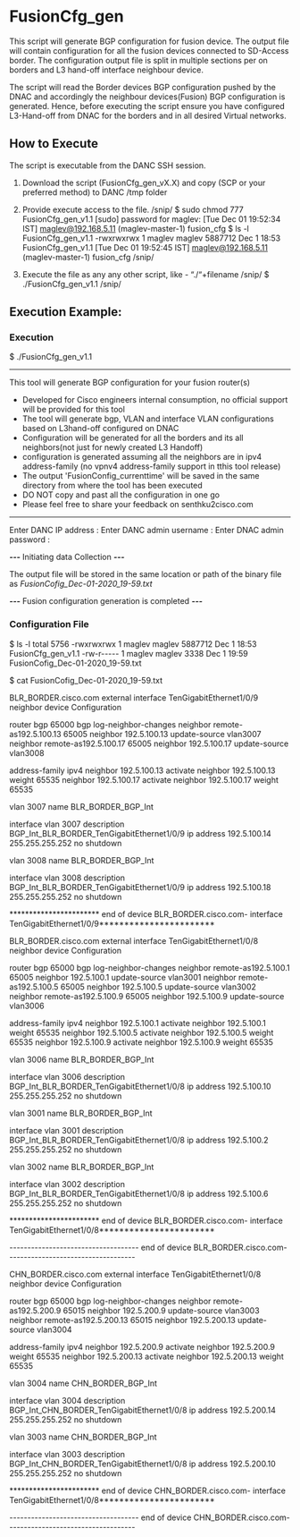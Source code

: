 # FusionCfg_gen
This script will generate BGP configuration for fusion device. The output file will contain configuration for all the fusion devices connected to SD-Access border. The configuration output file is split in multiple sections per on borders and L3 hand-off interface neighbour device.

The script will read the Border devices BGP configuration pushed by the DNAC and accordingly the neighbour devices(Fusion) BGP configuration is generated. Hence, before executing the script ensure you have configured L3-Hand-off from DNAC for the borders and in all desired Virtual networks.

## How to Execute

The script is executable from the DANC SSH session.

1. Download the script (FusionCfg_gen_vX.X) and copy (SCP or your preferred method) to DANC /tmp folder

2. Provide execute access to the file.
/snip/
$ sudo  chmod 777 FusionCfg_gen_v1.1
[sudo] password for maglev: 
[Tue Dec 01 19:52:34 IST] maglev@192.168.5.11 (maglev-master-1) fusion_cfg
$ ls -l FusionCfg_gen_v1.1 
-rwxrwxrwx 1 maglev maglev 5887712 Dec  1 18:53 FusionCfg_gen_v1.1
[Tue Dec 01 19:52:45 IST] maglev@192.168.5.11 (maglev-master-1) fusion_cfg
/snip/

3. Execute the file as any any other script, like -  “./“+filename 
/snip/
$ ./FusionCfg_gen_v1.1 
/snip/


## Execution Example:

### Execution
$ ./FusionCfg_gen_v1.1 

 ******************************************************************************************************************* 
 
This tool will generate BGP configuration for your fusion router(s) 

 - Developed for Cisco engineers internal consumption, no official support will be provided for this tool 
 - The tool will generate bgp, VLAN and interface VLAN configurations based on L3hand-off configured on DNAC 
 - Configuration will be generated for all the borders and its all neighbors(not just for newly created L3 Handoff)
 - configuration is generated assuming all the neighbors are in ipv4 address-family (no vpnv4 address-family support in tthis tool release) 
 - The output 'FusionConfig_currenttime' will be saved in the same directory from where the tool has been executed 
 - DO NOT copy and past all the configuration in one go 
 - Please feel free to share your feedback on senthku2cisco.com 
 
*******************************************************************************************************************

Enter DANC IP address :<IP-address>
Enter DANC admin username : <admin>
Enter DNAC admin password : <password>

***---*** Initiating data Collection ***---***

The output file will be stored in the same location or path of the binary file as *FusionCofig_Dec-01-2020_19-59.txt*

***---*** Fusion configuration generation is completed ***---***

### Configuration File

$ ls -l
total 5756
-rwxrwxrwx 1 maglev maglev 5887712 Dec  1 18:53 FusionCfg_gen_v1.1
-rw-r----- 1 maglev maglev    3338 Dec  1 19:59 FusionCofig_Dec-01-2020_19-59.txt

$ cat FusionCofig_Dec-01-2020_19-59.txt 


BLR_BORDER.cisco.com external interface TenGigabitEthernet1/0/9 neighbor device Configuration 

router bgp 65000
  bgp log-neighbor-changes 
  neighbor remote-as192.5.100.13 65005
  neighbor 192.5.100.13 update-source vlan3007
  neighbor remote-as192.5.100.17 65005
  neighbor 192.5.100.17 update-source vlan3008

 address-family ipv4 
  neighbor 192.5.100.13 activate
  neighbor 192.5.100.13 weight 65535
  neighbor 192.5.100.17 activate
  neighbor 192.5.100.17 weight 65535

vlan 3007
 name BLR_BORDER_BGP_Int

interface vlan 3007
 description BGP_Int_BLR_BORDER_TenGigabitEthernet1/0/9
 ip address 192.5.100.14 255.255.255.252
 no shutdown 

vlan 3008
 name BLR_BORDER_BGP_Int

interface vlan 3008
 description BGP_Int_BLR_BORDER_TenGigabitEthernet1/0/9
 ip address 192.5.100.18 255.255.255.252
 no shutdown 

 
 *********************** end of device BLR_BORDER.cisco.com- interface TenGigabitEthernet1/0/9*********************** 


BLR_BORDER.cisco.com external interface TenGigabitEthernet1/0/8 neighbor device Configuration 

router bgp 65000
  bgp log-neighbor-changes 
  neighbor remote-as192.5.100.1 65005
  neighbor 192.5.100.1 update-source vlan3001
  neighbor remote-as192.5.100.5 65005
  neighbor 192.5.100.5 update-source vlan3002
  neighbor remote-as192.5.100.9 65005
  neighbor 192.5.100.9 update-source vlan3006

 address-family ipv4 
  neighbor 192.5.100.1 activate
  neighbor 192.5.100.1 weight 65535
  neighbor 192.5.100.5 activate
  neighbor 192.5.100.5 weight 65535
  neighbor 192.5.100.9 activate
  neighbor 192.5.100.9 weight 65535

vlan 3006
 name BLR_BORDER_BGP_Int

interface vlan 3006
 description BGP_Int_BLR_BORDER_TenGigabitEthernet1/0/8
 ip address 192.5.100.10 255.255.255.252
 no shutdown 

vlan 3001
 name BLR_BORDER_BGP_Int

interface vlan 3001
 description BGP_Int_BLR_BORDER_TenGigabitEthernet1/0/8
 ip address 192.5.100.2 255.255.255.252
 no shutdown 

vlan 3002
 name BLR_BORDER_BGP_Int

interface vlan 3002
 description BGP_Int_BLR_BORDER_TenGigabitEthernet1/0/8
 ip address 192.5.100.6 255.255.255.252
 no shutdown 

 
 *********************** end of device BLR_BORDER.cisco.com- interface TenGigabitEthernet1/0/8*********************** 

 
 ------------------------------------ end of device BLR_BORDER.cisco.com------------------------------------


CHN_BORDER.cisco.com external interface TenGigabitEthernet1/0/8 neighbor device Configuration 

router bgp 65000
  bgp log-neighbor-changes 
  neighbor remote-as192.5.200.9 65015
  neighbor 192.5.200.9 update-source vlan3003
  neighbor remote-as192.5.200.13 65015
  neighbor 192.5.200.13 update-source vlan3004

 address-family ipv4 
  neighbor 192.5.200.9 activate
  neighbor 192.5.200.9 weight 65535
  neighbor 192.5.200.13 activate
  neighbor 192.5.200.13 weight 65535

vlan 3004
 name CHN_BORDER_BGP_Int

interface vlan 3004
 description BGP_Int_CHN_BORDER_TenGigabitEthernet1/0/8
 ip address 192.5.200.14 255.255.255.252
 no shutdown 

vlan 3003
 name CHN_BORDER_BGP_Int

interface vlan 3003
 description BGP_Int_CHN_BORDER_TenGigabitEthernet1/0/8
 ip address 192.5.200.10 255.255.255.252
 no shutdown 

 
 *********************** end of device CHN_BORDER.cisco.com- interface TenGigabitEthernet1/0/8*********************** 

 
 ------------------------------------ end of device CHN_BORDER.cisco.com------------------------------------

